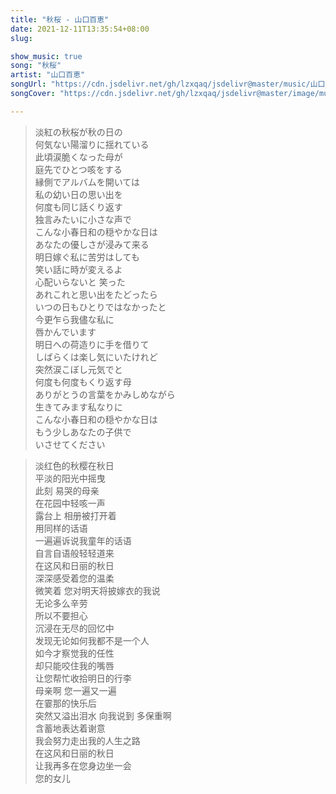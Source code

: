 ```yaml
---
title: "秋桜 - 山口百恵"
date: 2021-12-11T13:35:54+08:00
slug: 

show_music: true
song: "秋桜"
artist: "山口百恵"
songUrl: "https://cdn.jsdelivr.net/gh/lzxqaq/jsdelivr@master/music/山口百恵・秋桜.mp3"
songCover: "https://cdn.jsdelivr.net/gh/lzxqaq/jsdelivr@master/image/music/山口百恵・秋桜.jpg"

---
```


> 淡紅の秋桜が秋の日の  
> 何気ない陽溜りに揺れている  
> 此頃涙脆くなった母が  
> 庭先でひとつ咳をする  
> 縁側でアルバムを開いては  
> 私の幼い日の思い出を  
> 何度も同じ話くり返す  
> 独言みたいに小さな声で  
> こんな小春日和の穏やかな日は  
> あなたの優しさが浸みて来る  
> 明日嫁ぐ私に苦労はしても  
> 笑い話に時が変えるよ  
> 心配いらないと 笑った  
> あれこれと思い出をたどったら  
> いつの日もひとりではなかったと  
> 今更乍ら我儘な私に  
> 唇かんでいます  
> 明日への荷造りに手を借りて  
> しばらくは楽し気にいたけれど  
> 突然涙こぼし元気でと  
> 何度も何度もくり返す母  
> ありがとうの言葉をかみしめながら  
> 生きてみます私なりに  
> こんな小春日和の穏やかな日は  
> もう少しあなたの子供で  
> いさせてください  

> 淡红色的秋樱在秋日  
> 平淡的阳光中摇曳  
> 此刻 易哭的母亲  
> 在花园中轻咳一声  
> 露台上 相册被打开着  
> 用同样的话语    
> 一遍遍诉说我童年的话语   
> 自言自语般轻轻道来   
> 在这风和日丽的秋日  
> 深深感受着您的温柔  
> 微笑着 您对明天将披嫁衣的我说  
> 无论多么辛劳  
> 所以不要担心   
> 沉浸在无尽的回忆中   
> 发现无论如何我都不是一个人  
> 如今才察觉我的任性  
> 却只能咬住我的嘴唇  
> 让您帮忙收拾明日的行李  
> 母亲啊 您一遍又一遍  
> 在霎那的快乐后  
> 突然又溢出泪水 向我说到 多保重啊  
> 含蓄地表达着谢意  
> 我会努力走出我的人生之路  
> 在这风和日丽的秋日  
> 让我再多在您身边坐一会  
> 您的女儿  